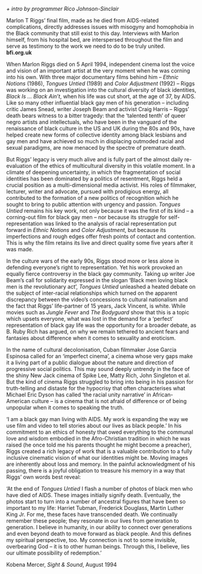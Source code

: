 

_+ intro by programmer Rico Johnson-Sinclair_

Marlon T Riggs’ final film, made as he died from AIDS-related complications, directly addresses issues with misogyny and homophobia in the Black community that still exist to this day. Interviews with Marlon himself, from his hospital bed, are interspersed throughout the film and serve as testimony to the work we need to do to be truly united.<br>
**bfi.org.uk**

When Marlon Riggs died on 5 April 1994, independent cinema lost the voice and vision of an important artist at the very moment when he was corning into his own. With three major documentary films behind him – _Ethnic Notions_ (1986), _Tongues Untied_ (1989) and _Color Adjustment_ (1992) – Riggs was working on an investigation into the cultural diversity of black identities, _Black Is ... Black Ain’t_, when his life was cut short, at the age of 37, by AIDS. Like so many other influential black gay men of his generation – including critic James Snead, writer Joseph Beam and activist Craig Harris – Riggs’ death bears witness to a bitter tragedy: that the ‘talented tenth’ of queer negro artists and intellectuals, who have been in the vanguard of the renaissance of black culture in the US and UK during the 80s and 90s, have helped create new forms of collective identity among black lesbians and gay men and have achieved so much in displacing outmoded racial and sexual paradigms, are now menaced by the spectre of premature death.

But Riggs’ legacy is very much alive and is fully part of the almost daily re-evaluation of the ethics of multicultural diversity in this volatile moment. In a climate of deepening uncertainty, in which the fragmentation of social identities has been dominated by a politics of resentment, Riggs held a crucial position as a multi-dimensional media activist. His roles of filmmaker, lecturer, writer and advocate, pursued with prodigious energy, all contributed to the formation of a new politics of recognition which he sought to bring to public attention with urgency and passion. _Tongues Untied_ remains his key work, not only because it was the first of its kind – a corning-out film for black gay men – nor because its struggle for self-representation was linked to the analysis of racial representation put forward in _Ethnic Notions_ and _Color Adjustment_, but because its imperfections and rough edges offer fresh points of contact and contention. This is why the film retains its live and direct quality some five years after it was made.

In the culture wars of the early 90s, Riggs stood more or less alone in defending everyone’s right to representation. Yet his work provoked an equally fierce controversy in the black gay community. Taking up writer Joe Beam’s call for solidarity expressed in the slogan ‘Black men loving black men is _the_ revolutionary act’, _Tongues Untied_ unleashed a heated debate on the subject of inter-racial relationships which turned on the apparent discrepancy between the video’s concessions to cultural nationalism and the fact that Riggs’ life-partner of 15 years, Jack Vincent, is white. While movies such as _Jungle Fever_ and _The Bodyguard_ show that this is a topic which upsets everyone, what was lost in the demand for a ‘perfect’ representation of black gay life was the opportunity for a broader debate, as B. Ruby Rich has argued, on why we remain tethered to ancient fears and fantasies about difference when it comes to sexuality and eroticism.

In the name of cultural decolonisation, Cuban filmmaker Jose Garcia Espinosa called for an ‘imperfect cinema’, a cinema whose very gaps make it a living part of a public dialogue about the nature and direction of progressive social politics. This may sound deeply untrendy in the face of the shiny New Jack cinema of Spike Lee, Matty Rich, John Singleton et al. But the kind of cinema Riggs struggled to bring into being in his passion for truth-telling and distaste for the hypocrisy that often characterises what Michael Eric Dyson has called ‘the racial unity narrative’ in African-American culture – is a cinema that is not afraid of difference or of being unpopular when it comes to speaking the truth.

‘I am a black gay man living with AIDS. My work is expanding the way we use film and video to tell stories about our lives as black people.’ In his commitment to an ethics of honesty that owed everything to the communal love and wisdom embodied in the Afro-Christian tradition in which he was raised (he once told me his parents thought he might become a preacher), Riggs created a rich legacy of work that is a valuable contribution to a fully inclusive cinematic vision of what our identities might be. Moving images are inherently about loss and memory. In the painful acknowledgment of his passing, there is a joyful obligation to treasure his memory in a way that Riggs’ own words best reveal:

‘At the end of _Tongues Untied_ I flash a number of photos of black men who have died of AIDS. These images initially signify death. Eventually, the photos start to turn into a number of ancestral figures that have been so important to my life: Harriet Tubman, Frederick Douglass, Martin Luther King Jr. For me, these faces have transcended death. We continually remember these people; they resonate in our lives from generation to generation. I believe in humanity, in our ability to connect over generations and even beyond death to move forward as black people. And this defines my spiritual perspective, too. My connection is not to some invisible, overbearing God – it is to other human beings. Through this, I believe, lies our ultimate possibility of redemption.’

Kobena Mercer, _Sight & Sound_, August 1994
<!--stackedit_data:
eyJoaXN0b3J5IjpbOTk4MTU4NzIxXX0=
-->